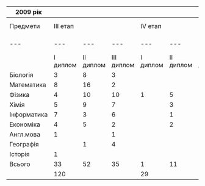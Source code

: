 |   2009 рік   |  |  |  |  |  |  |  |  |
| --- | --- | --- | --- | --- | --- | --- | --- | --- |
|   Предмети   |   III етап   |  |  |   IV етап   |  |  |   Міжнародні олімпіади   |  |
| --- | --- | --- | --- | --- | --- | --- | --- | --- |
|  |   I диплом   |   II диплом   |   III диплом   |   I диплом   |   II диплом   |   III диплом   |   Відбір МО   |   МО   |
|   Біологія   | 3 | 8 | 3 |  |  | 1 |  |  |
|   Математика   | 8 | 16 | 2 |  |  | 6 |  |  |
|   Фізика   | 4 | 10 | 10 | 1 | 5 | 3 |  |  |
|   Хімія   | 5 | 9 | 7 |  | 3 | 2 | 1 | 1 |
|   Інформатика   | 7 | 3 | 6 |  | 1 | 1 |  |  |
|   Економіка   | 4 | 5 | 2 |  | 2 | 1 |  |  |
|   Англ.мова   | 1 |  | 1 |  |  |  |  |  |
|   Географія   |  | 1 | 4 |  |  | 1 |  |  |
|   Історія   | 1 |  |  |  |  |  |  |  |
|   Всього   |   33   |   52   |   35   |   1   |   11   |   17   |  |  |
|  |   120   |  |  |   29   |  |  | 1 | 1 |